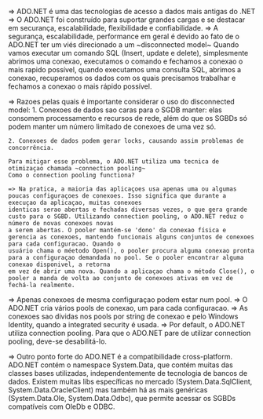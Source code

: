 => ADO.NET é uma das tecnologias de acesso a dados mais antigas do .NET
=> O ADO.NET foi construído para suportar grandes cargas e se destacar em securança, escalabilidade, flexibilidade e confiabilidade.
=> A segurança, escalabilidade, performance em geral é devido ao fato de o ADO.NET ter um viés direcionado a um ~disconnected model~
    Quando vamos executar um comando SQL (Insert, update e delete), simplesmente abrimos uma conexao, executamos o comando e fechamos a conexao o mais rapido possível, 
    quando executamos uma consulta SQL, abrimos a conexao, recuperamos os dados com os quais precisamos trabalhar e fechamos a conexao o mais rápido possível.

=> Razoes pelas quais é importante considerar o uso do disconnected model:
    1. Conexoes de dados sao caras para o SGDB manter: elas consomem processamento e recursos de rede, além do que os SGBDs só podem manter um número limitado de conexoes 
    de uma vez só.

    2. Conexoes de dados podem gerar locks, causando assim problemas de concorrência.

    Para mitigar esse problema, o ADO.NET utiliza uma tecnica de otimizaçao chamada ~connection pooling~
    Como o connection pooling functiona?

    => Na pratica, a maioria das aplicaçoes usa apenas uma ou algumas poucas configuraçoes de conexoes. Isso significa que durante a execuçao da aplicaçao, muitas conexoes 
    identicas serao abertas e fechadas diversas vezes, o que gera grande custo para o SGBD. Utilizando connection pooling, o ADO.NET reduz o número de novas conexoes novas 
    a serem abertas. O pooler mantém-se 'dono' da conexao física e gerencia as conexoes, mantendo funcionais alguns conjuntos de conexoes para cada configuracao. Quando o
    usuário chama o méetodo Open(), o pooler procura alguma conexao pronta para a configuraçao demandada no pool. Se o pooler encontrar alguma conexao disponivel, a retorna 
    em vez de abrir uma nova. Quando a aplicaçao chama o método Close(), o pooler a manda de volta ao conjunto de conexoes ativas em vez de fechá-la realmente.

=> Apenas conexoes de mesma configuraçao podem estar num pool.
=> O ADO.NET cria vários pools de conexao, um para cada configuracao.
=> As conexoes sao dividas nos pools por string de conexao e pelo Windows Identity, quando a integrated security é usada.
=> Por default, o ADO.NET utiliza connection pooling. Para que o ADO.NET pare de utilizar connection pooling, deve-se desabilitá-lo.

=> Outro ponto forte do ADO.NET é a compatibilidade cross-platform. ADO.NET contém o namespace System.Data, que contém muitas das classes bases utilizadas, independentemente de tecnologia de bancos de dados. Existem muitas libs específicas no mercado (System.Data.SqlClient, System.Data.OracleClient) mas também há as mais genéricas (System.Data.Ole, System.Data.Odbc), que permite acessar os SGBDs compatíveis com OleDb e ODBC.

